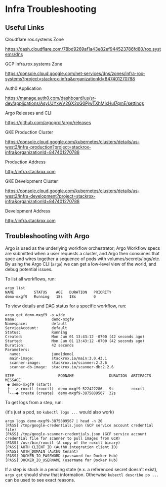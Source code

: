 # Infra Troubleshooting

## Useful Links

Cloudflare rox.systems Zone

https://dash.cloudflare.com/78bd9269af1a43e82ef944523786fd80/rox.systems/dns

GCP infra.rox.systems Zone

https://console.cloud.google.com/net-services/dns/zones/infra-rox-systems?project=stackrox-infra&organizationId=847401270788

Auth0 Application

https://manage.auth0.com/dashboard/us/sr-dev/applications/AsyLUYxwV2GX2oG0PjwTXhMlxHuI7qmE/settings

Argo Releases and CLI

https://github.com/argoproj/argo/releases

GKE Production Cluster

https://console.cloud.google.com/kubernetes/clusters/details/us-west2/infra-production?project=stackrox-infra&organizationId=847401270788

Production Address

http://infra.stackrox.com

GKE Development Cluster

https://console.cloud.google.com/kubernetes/clusters/details/us-west2/infra-development?project=stackrox-infra&organizationId=847401270788

Development Address

http://infra.stackrox.com

## Troubleshooting with Argo

Argo is used as the underlying workflow orchestrator; Argo Workflow specs are submitted when a user requests a cluster, and Argo then consumes that spec and wires together a sequence of pods with volumes/secrets/logs/etc.
By using the Argo CLI (`argo`) we can get a low-level view of the world, and debug potential issues.

To list all workflows, run:

```
argo list
NAME         STATUS    AGE   DURATION   PRIORITY
demo-mxgf9   Running   18s   18s        0
```

To view details and DAG status for a specific workflow, run:

```
argo get demo-mxgf9 -o wide
Name:                demo-mxgf9
Namespace:           default
ServiceAccount:      default
Status:              Running
Created:             Mon Jun 01 13:43:12 -0700 (42 seconds ago)
Started:             Mon Jun 01 13:43:12 -0700 (42 seconds ago)
Duration:            42 seconds
Parameters:          
  name:              june1demo1
  main-image:        stackrox.io/main:3.0.43.1
  scanner-image:     stackrox.io/scanner:2.2.6
  scanner-db-image:  stackrox.io/scanner-db:2.2.6

STEP                    PODNAME                DURATION  ARTIFACTS  MESSAGE
 ● demo-mxgf9 (start)                                               
 ├---✔ roxctl (roxctl)  demo-mxgf9-522422286   9s        roxctl     
 └---● create (create)  demo-mxgf9-3875809567  32s     
```

To get logs from a step, run:

(it's just a pod, so `kubectl logs ...` would also work)

```
argo logs demo-mxgf9-3875809567 | head -n 20
[PASS] /tmp/google-credentials.json (GCP service account credential file)
[PASS] /tmp/google-scanner-credentials.json (GCP service account credential file for scanner to pull images from GCR)
[PASS] /usr/bin/roxctl (A copy of the roxctl binary)
[PASS] AUTH_CLIENT_ID (Auth0 integration client ID)
[PASS] AUTH_DOMAIN (Auth0 tenant)
[PASS] DOCKER_IO_PASSWORD (password for Docker Hub)
[PASS] DOCKER_IO_USERNAME (username for Docker Hub)
```

If a step is stuck in a pending state (e.x. a referenced secret doesn't exist), `argo get` should show that information.
Otherwise `kubectl describe po ...` can be used to see exact reasons.

